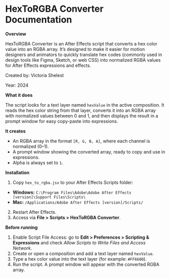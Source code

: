 # HexToRGBA Converter Documentation

**Overview**

HexToRGBA Converter is an After Effects script that converts a hex color value into an RGBA array. It’s designed to make it easier for motion designers and animators to quickly translate hex codes (commonly used in design tools like Figma, Sketch, or web CSS) into normalized RGBA values for After Effects expressions and effects.

Created by: Victoria Shelest

Year: 2024

**What it does**

The script looks for a text layer named `hexValue` in the active composition. It reads the hex color string from that layer, converts it into an RGBA array with normalized values between 0 and 1, and then displays the result in a prompt window for easy copy-paste into expressions.


**It creates**

- An RGBA array in the format `[R, G, B, A]`, where each channel is normalized (0–1).
- A prompt window showing the converted array, ready to copy and use in expressions.
- Alpha is always set to `1`.

**Installation**

1. Copy `hex_to_rgba.jsx` to your After Effects Scripts folder:
- **Windows:** `C:\Program Files\Adobe\Adobe After Effects [version]\Support Files\Scripts\`
- **Mac:** `/Applications/Adobe After Effects [version]/Scripts/`
2. Restart After Effects.
3. Access via **File > Scripts > HexToRGBA Converter**.

**Before running**

1. Enable Script File Access: go to **Edit > Preferences > Scripting & Expressions** and check *Allow Scripts to Write Files and Access Network*.
2. Create or open a composition and add a text layer named `hexValue`.
3. Type a hex color value into the text layer (for example: `#FF6600`).
4. Run the script. A prompt window will appear with the converted RGBA array.
